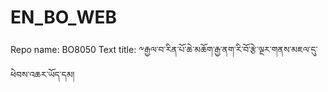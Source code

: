 # EN_BO_WEB
Repo name: BO8050
Text title: ༸རྒྱལ་བ་རིན་པོ་ཆེ་མཆོག་རྒྱ་ནག་རི་བོ་རྩེ་ལྔར་གནས་མཇལ་དུ་ཕེབས་འཆར་ཡོད་དམ།